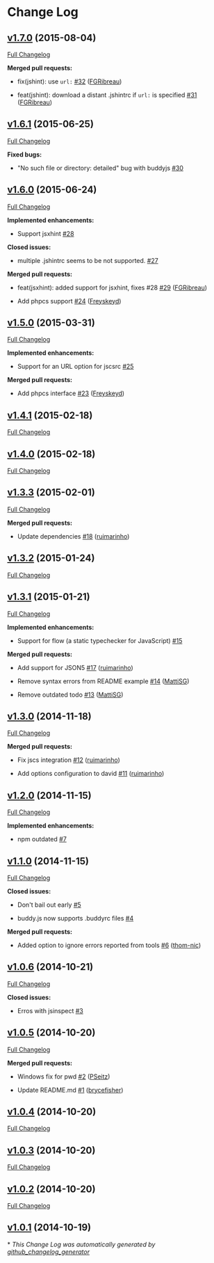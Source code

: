 # Change Log

## [v1.7.0](https://github.com/fgribreau/check-build/tree/v1.7.0) (2015-08-04)

[Full Changelog](https://github.com/fgribreau/check-build/compare/v1.6.1...v1.7.0)

**Merged pull requests:**

- fix\(jshint\): use `url:` [\#32](https://github.com/FGRibreau/check-build/pull/32) ([FGRibreau](https://github.com/FGRibreau))

- feat\(jshint\): download a distant .jshintrc if `url:` is specified [\#31](https://github.com/FGRibreau/check-build/pull/31) ([FGRibreau](https://github.com/FGRibreau))

## [v1.6.1](https://github.com/fgribreau/check-build/tree/v1.6.1) (2015-06-25)

[Full Changelog](https://github.com/fgribreau/check-build/compare/v1.6.0...v1.6.1)

**Fixed bugs:**

- "No such file or directory: detailed" bug with buddyjs [\#30](https://github.com/FGRibreau/check-build/issues/30)

## [v1.6.0](https://github.com/fgribreau/check-build/tree/v1.6.0) (2015-06-24)

[Full Changelog](https://github.com/fgribreau/check-build/compare/v1.5.0...v1.6.0)

**Implemented enhancements:**

- Support jsxhint [\#28](https://github.com/FGRibreau/check-build/issues/28)

**Closed issues:**

- multiple .jshintrc seems to be not supported.  [\#27](https://github.com/FGRibreau/check-build/issues/27)

**Merged pull requests:**

- feat\(jsxhint\): added support for jsxhint, fixes \#28 [\#29](https://github.com/FGRibreau/check-build/pull/29) ([FGRibreau](https://github.com/FGRibreau))

- Add phpcs support [\#24](https://github.com/FGRibreau/check-build/pull/24) ([Freyskeyd](https://github.com/Freyskeyd))

## [v1.5.0](https://github.com/fgribreau/check-build/tree/v1.5.0) (2015-03-31)

[Full Changelog](https://github.com/fgribreau/check-build/compare/v1.4.1...v1.5.0)

**Implemented enhancements:**

- Support for an URL option for jscsrc [\#25](https://github.com/FGRibreau/check-build/issues/25)

**Merged pull requests:**

- Add phpcs interface [\#23](https://github.com/FGRibreau/check-build/pull/23) ([Freyskeyd](https://github.com/Freyskeyd))

## [v1.4.1](https://github.com/fgribreau/check-build/tree/v1.4.1) (2015-02-18)

[Full Changelog](https://github.com/fgribreau/check-build/compare/v1.4.0...v1.4.1)

## [v1.4.0](https://github.com/fgribreau/check-build/tree/v1.4.0) (2015-02-18)

[Full Changelog](https://github.com/fgribreau/check-build/compare/v1.3.3...v1.4.0)

## [v1.3.3](https://github.com/fgribreau/check-build/tree/v1.3.3) (2015-02-01)

[Full Changelog](https://github.com/fgribreau/check-build/compare/v1.3.2...v1.3.3)

**Merged pull requests:**

- Update dependencies [\#18](https://github.com/FGRibreau/check-build/pull/18) ([ruimarinho](https://github.com/ruimarinho))

## [v1.3.2](https://github.com/fgribreau/check-build/tree/v1.3.2) (2015-01-24)

[Full Changelog](https://github.com/fgribreau/check-build/compare/v1.3.1...v1.3.2)

## [v1.3.1](https://github.com/fgribreau/check-build/tree/v1.3.1) (2015-01-21)

[Full Changelog](https://github.com/fgribreau/check-build/compare/v1.3.0...v1.3.1)

**Implemented enhancements:**

- Support for flow \(a static typechecker for JavaScript\) [\#15](https://github.com/FGRibreau/check-build/issues/15)

**Merged pull requests:**

- Add support for JSON5 [\#17](https://github.com/FGRibreau/check-build/pull/17) ([ruimarinho](https://github.com/ruimarinho))

- Remove syntax errors from README example [\#14](https://github.com/FGRibreau/check-build/pull/14) ([MattiSG](https://github.com/MattiSG))

- Remove outdated todo [\#13](https://github.com/FGRibreau/check-build/pull/13) ([MattiSG](https://github.com/MattiSG))

## [v1.3.0](https://github.com/fgribreau/check-build/tree/v1.3.0) (2014-11-18)

[Full Changelog](https://github.com/fgribreau/check-build/compare/v1.2.0...v1.3.0)

**Merged pull requests:**

- Fix jscs integration [\#12](https://github.com/FGRibreau/check-build/pull/12) ([ruimarinho](https://github.com/ruimarinho))

- Add options configuration to david [\#11](https://github.com/FGRibreau/check-build/pull/11) ([ruimarinho](https://github.com/ruimarinho))

## [v1.2.0](https://github.com/fgribreau/check-build/tree/v1.2.0) (2014-11-15)

[Full Changelog](https://github.com/fgribreau/check-build/compare/v1.1.0...v1.2.0)

**Implemented enhancements:**

- npm outdated [\#7](https://github.com/FGRibreau/check-build/issues/7)

## [v1.1.0](https://github.com/fgribreau/check-build/tree/v1.1.0) (2014-11-15)

[Full Changelog](https://github.com/fgribreau/check-build/compare/v1.0.6...v1.1.0)

**Closed issues:**

- Don't bail out early [\#5](https://github.com/FGRibreau/check-build/issues/5)

- buddy.js now supports .buddyrc files [\#4](https://github.com/FGRibreau/check-build/issues/4)

**Merged pull requests:**

- Added option to ignore errors reported from tools [\#6](https://github.com/FGRibreau/check-build/pull/6) ([thom-nic](https://github.com/thom-nic))

## [v1.0.6](https://github.com/fgribreau/check-build/tree/v1.0.6) (2014-10-21)

[Full Changelog](https://github.com/fgribreau/check-build/compare/v1.0.5...v1.0.6)

**Closed issues:**

- Erros with jsinspect [\#3](https://github.com/FGRibreau/check-build/issues/3)

## [v1.0.5](https://github.com/fgribreau/check-build/tree/v1.0.5) (2014-10-20)

[Full Changelog](https://github.com/fgribreau/check-build/compare/v1.0.4...v1.0.5)

**Merged pull requests:**

- Windows fix for pwd [\#2](https://github.com/FGRibreau/check-build/pull/2) ([PSeitz](https://github.com/PSeitz))

- Update README.md [\#1](https://github.com/FGRibreau/check-build/pull/1) ([brycefisher](https://github.com/brycefisher))

## [v1.0.4](https://github.com/fgribreau/check-build/tree/v1.0.4) (2014-10-20)

[Full Changelog](https://github.com/fgribreau/check-build/compare/v1.0.3...v1.0.4)

## [v1.0.3](https://github.com/fgribreau/check-build/tree/v1.0.3) (2014-10-20)

[Full Changelog](https://github.com/fgribreau/check-build/compare/v1.0.2...v1.0.3)

## [v1.0.2](https://github.com/fgribreau/check-build/tree/v1.0.2) (2014-10-20)

[Full Changelog](https://github.com/fgribreau/check-build/compare/v1.0.1...v1.0.2)

## [v1.0.1](https://github.com/fgribreau/check-build/tree/v1.0.1) (2014-10-19)



\* *This Change Log was automatically generated by [github_changelog_generator](https://github.com/skywinder/Github-Changelog-Generator)*